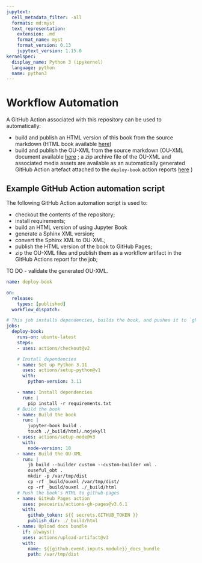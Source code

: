 ```yaml
---
jupytext:
  cell_metadata_filter: -all
  formats: md:myst
  text_representation:
    extension: .md
    format_name: myst
    format_version: 0.13
    jupytext_version: 1.15.0
kernelspec:
  display_name: Python 3 (ipykernel)
  language: python
  name: python3
---
```

# Workflow Automation

A GitHub Action associated with this repository can be used to automatically:

- build and publish an HTML version of this book from the source markdown (HTML book available [here](https://opencomputinglab.github.io/reusable-content-example/preface.html))
- build and publish the OU-XML from the source markdown (OU-XML document available [here](https://opencomputinglab.github.io/reusable-content-example/ouxml/xxx_b0_p1_zzz.xml) ; a zip archive file of the OU-XML and associated media assets are available as an automatically generated GitHub Action artefact attached to the `deploy-book` action reports [here](https://github.com/OpenComputingLab/reusable-content-example/actions/workflows/deploy-book.yaml) )

## Example GitHub Action automation script

The following GitHub Action automation script is used to:

- checkout the contents of the repository;
- install requirements;
- build an HTML version of using Jupyter Book
- generate a Sphinx XML version;
- convert the Sphinx XML to OU-XML;
- publish the HTML version of the book to GitHub Pages;
- zip the OU-XML files and publish them as a workflow artifact in the GitHub Actions report for the job;

TO DO - validate the generated OU-XML.

```yaml
name: deploy-book

on:
  release:
    types: [published]
  workflow_dispatch:

# This job installs dependencies, builds the book, and pushes it to `gh-pages`
jobs:
  deploy-book:
    runs-on: ubuntu-latest
    steps:
    - uses: actions/checkout@v2

    # Install dependencies
    - name: Set up Python 3.11
      uses: actions/setup-python@v1
      with:
        python-version: 3.11

    - name: Install dependencies
      run: |
        pip install -r requirements.txt
    # Build the book
    - name: Build the book
      run: |
        jupyter-book build .
        touch ./_build/html/.nojekyll
    - uses: actions/setup-node@v3
      with:
        node-version: 18
    - name: Build the OU-XML
      run: |
        jb build --builder custom --custom-builder xml .
        ouseful_obt .
        mkdir -p /var/tmp/dist
        cp -rf _build/ouxml /var/tmp/dist/
        cp -rf _build/ouxml ./_build/html
    # Push the book's HTML to github-pages
    - name: GitHub Pages action
      uses: peaceiris/actions-gh-pages@v3.6.1
      with:
        github_token: ${{ secrets.GITHUB_TOKEN }}
        publish_dir: ./_build/html
    - name: Upload docs bundle
      if: always()
      uses: actions/upload-artifact@v3
      with:
        name: ${{github.event.inputs.module}}_docs_bundle
        path: /var/tmp/dist
```
